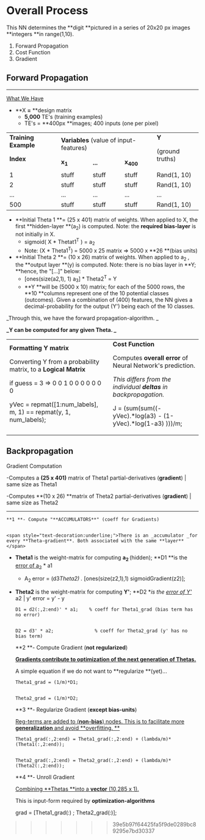 # Overall Process

This NN determines the **digit **pictured in a series of 20x20 px images **integers **in range(1,10).



1.  Forward Propagation
1.  Cost Function
1.  Gradient

## Forward Propagation



---


<span style="text-decoration:underline;">What We Have</span>



*   **X **=** **design matrix
    *   **5,000** TE's (training examples)
    *   TE's = **400px **images; 400 inputs (one per pixel)

<table>
  <tr>
   <td rowspan="2" >
<strong>Training Example</strong>
<p>
<strong>Index</strong>
   </td>
   <td colspan="3" ><strong>Variables </strong>(value of input-features)
   </td>
   <td rowspan="2" ><strong>Y</strong>
<p>
(ground truths)
   </td>
  </tr>
  <tr>
   <td><strong>x<sub>1</sub></strong>
   </td>
   <td><strong>...</strong>
   </td>
   <td><strong>x<sub>400</sub></strong>
   </td>
  </tr>
  <tr>
   <td>1
   </td>
   <td>stuff
   </td>
   <td>stuff
   </td>
   <td>stuff
   </td>
   <td>Rand(1, 10)
   </td>
  </tr>
  <tr>
   <td>2
   </td>
   <td>stuff
   </td>
   <td>stuff
   </td>
   <td>stuff
   </td>
   <td>Rand(1, 10)
   </td>
  </tr>
  <tr>
   <td>...
   </td>
   <td>...
   </td>
   <td>...
   </td>
   <td>...
   </td>
   <td>...
   </td>
  </tr>
  <tr>
   <td>500
   </td>
   <td>stuff
   </td>
   <td>stuff
   </td>
   <td>stuff
   </td>
   <td>Rand(1, 10)
   </td>
  </tr>
</table>




*   **Initial Theta 1 **=  (25 x 401) matrix of weights. When applied to X, the first **hidden-layer **(a<sub>2</sub>) is computed. Note: the **required bias-layer** is not initially in X.
    *   sigmoid( X  * Thetat1<sup>T</sup> ) = a<sub>2</sub>
    *   Note: (X * Theta1<sup>T</sup>)<sup>  </sup>= 5000 x 25 matrix ⇒ 5000 x **26 **(bias units)
*   **Initial Theta 2 **= (10 x 26) matrix of weights. When applied to a<sub>2 </sub>, the **output layer **(y) is computed. Note: there is no bias layer in **Y; **hence, the "[...]" below:
    *   [ones(size(a2,1), 1)  a<sub>3</sub>]  * Theta2<sup>T </sup>= Y
    *   **Y **will be  (5000 x 10) matrix; for each of the 5000 rows, the **10 **columns represent one of the 10 potential classes (outcomes). Given a combination of (400) features, the NN gives a decimal-probability for the output (Y') being each of the 10 classes.

_Through this, we have the forward propagation-algorithm. _

**_Y can be computed for any given Theta. _**


<table>
  <tr>
   <td><strong>Formatting Y matrix</strong>
<p>
Converting Y from a probability matrix, to a <strong>Logical Matrix</strong>
<p>
if guess = 3 ⇒   0 0 1 0 0 0 0 0 0 0
<p>
yVec = repmat([1:num_labels], m, 1) == repmat(y, 1, num_labels);
   </td>
   <td><strong>Cost Function</strong>
<p>
Computes <strong>overall error </strong>of Neural Network's prediction. 
<p>
<em>This differs from the individual <strong>deltas </strong>in backpropagation.</em>
<p>
J = (sum(sum((-yVec).*log(a3) - (1-yVec).*log(1-a3) )))/m;
   </td>
  </tr>
</table>


## Backpropagation 

Gradient Computation

-Computes a **(25 x 401)** matrix of Theta1 partial-derivatives (**gradient**) | same size as Theta1

-Computes **(10 x 26) **matrix of Theta2 partial-derivatives (**gradient**) | same size as Theta2



---



    **1 **- Compute "**ACCUMULATORS**" (coeff for Gradients)


    <span style="text-decoration:underline;">There is an _accumulator _for every **Theta-gradient**. Both associated with the same **layer**</span>



*   **Theta1** is the weight-matrix for computing **a<sub>2 </sub>**(hidden); **D1 **is the <span style="text-decoration:underline;">error of a<sub>2</sub></span> * a1
    *   A<sub>2 </sub>error = (d3*Theta2) .* [ones(size(z2,1),1) sigmoidGradient(z2)]; 
*   **Theta2** is the weight-matrix for computing **Y'**; **D2 **is the <span style="text-decoration:underline;">error of Y' </span>* a2   |   y' error = y' - y 

        D1 = d2(:,2:end)' * a1;    % coeff for Theta1_grad (bias term has no error)


        D2 = d3' * a2;             	 % coeff for Theta2_grad (y' has no bias term)


    **2 **- Compute Gradient (**not** **regularized**)


    **<span style="text-decoration:underline;">Gradients contribute to optimization of the next generation of Thetas.</span>**


    A simple equation if we do not want to **regularize **(yet)...


        Theta1_grad = (1/m)*D1;


        Theta2_grad = (1/m)*D2;


    **3 **- Regularize Gradient (**except bias-units**)


    <span style="text-decoration:underline;">Reg-terms are added to (**non-bias**) nodes. This is to facilitate more **generalization** and avoid **overfitting. **</span>


        Theta1_grad(:,2:end) = Theta1_grad(:,2:end) + (lambda/m)*(Theta1(:,2:end));


        Theta2_grad(:,2:end) = Theta2_grad(:,2:end) + (lambda/m)*(Theta2(:,2:end));


    **4 **- Unroll Gradient


    <span style="text-decoration:underline;">Combining **Thetas **into a **vector** (10,285 x 1). </span>


    This is input-form required by **optimization-algorithms**


    grad = [Theta1_grad(:) ; Theta2_grad(:)];
>>>>>>> 39e5b97f64425fa5f9de0289bc89295e7bd30337
